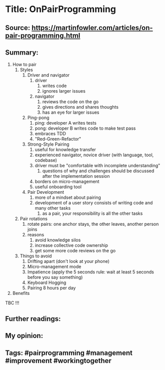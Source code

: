 # Title: OnPairProgramming
## Source: https://martinfowler.com/articles/on-pair-programming.html
## Summary: 

1. How to pair
    1. Styles
        1. Driver and navigator
            1. driver
                1. writes code
                1. ignores larger issues
            1. navigator
                1. reviews the code on the go
                1. gives directions and shares thoughts
                1. has an eye for larger issues
        1. Ping-pong
            1. ping: developer A writes tests
            1. pong: developer B writes code to make test pass
            1. embraces TDD
            1. "Red-Green-Refactor"
        1. Strong-Style Pairing
            1. useful for knowledge transfer
            1. experienced navigator, novice driver (with language, tool, codebase)
            1. driver must be "comfortable with incomplete understanding" 
                1. questions of why and challenges should be discussed after the implementation session
            1. borders on micro-management
            1. useful onboarding tool
        1. Pair Development
            1. more of a mindset about pairing
            1. development of a user story consists of writing code and many other tasks
                1. as a pair, your responsibility is all the other tasks
    1. Pair rotations
        1. rotate pairs: one anchor stays, the other leaves, another person joins
        1. reasons
            1. avoid knowledge silos
            1. increase collective code ownership
            1. get some more code reviews on the go
    1. Things to avoid
        1. Drifting apart (don't look at your phone)
        1. Micro-management mode
        1. Impatience (apply the 5 seconds rule: wait at least 5 seconds before you say something)
        1. Keyboard Hogging
        1. Pairing 8 hours per day
1. Benefits

TBC !!!

## Further readings: 
## My opinion: 
## Tags: #pairprogramming #management #improvement #workingtogether 

